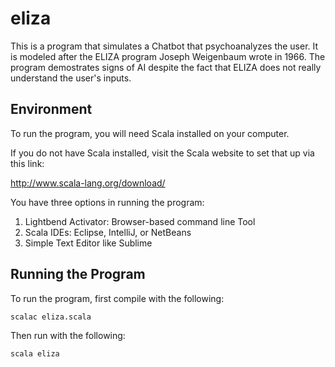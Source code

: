 # eliza

This is a program that simulates a Chatbot that psychoanalyzes the user. 
It is modeled after the ELIZA program Joseph Weigenbaum wrote in 1966. 
The program demostrates signs of AI despite the fact that ELIZA does not 
really understand the user's inputs. 

## Environment 

To run the program, you will need Scala installed on your computer. 

If you do not have Scala installed, visit the Scala website to set that up via this link: 

<http://www.scala-lang.org/download/>

You have three options in running the program:

1. Lightbend Activator: Browser-based command line Tool
2. Scala IDEs: Eclipse, IntelliJ, or NetBeans
3. Simple Text Editor like Sublime

## Running the Program 

To run the program, first compile with the following:

```
scalac eliza.scala
```

Then run with the following:

```
scala eliza
```

